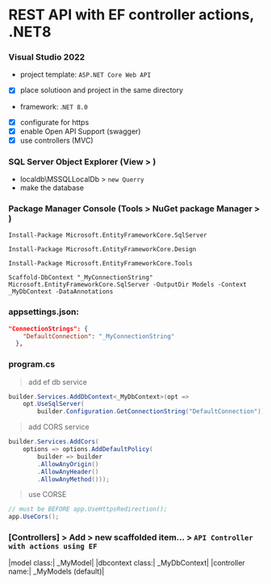 # REST API with EF controller actions, .NET8
### Visual Studio 2022
- project template: `ASP.NET Core Web API`
- [x] place solutioon and project in the same directory
- framework: .`NET 8.0`
- [x] configurate for https
- [x] enable Open API Support (swagger)
- [x] use controllers (MVC)

### SQL Server Object Explorer (View > )
- localdb\MSSQLLocalDb > `new Querry`
- make the database

### Package Manager Console (Tools > NuGet package Manager > )
```console
Install-Package Microsoft.EntityFrameworkCore.SqlServer
```
```console
Install-Package Microsoft.EntityFrameworkCore.Design
```
```console
Install-Package Microsoft.EntityFrameworkCore.Tools
```


```console
Scaffold-DbContext "_MyConnectionString" Microsoft.EntityFrameworkCore.SqlServer -OutputDir Models -Context _MyDbContext -DataAnnotations
```

### appsettings.json:
```json
"ConnectionStrings": {
    "DefaultConnection": "_MyConnectionString"
  },
```
### program.cs
> add ef db service
```csharp
builder.Services.AddDbContext<_MyDbContext>(opt => 
    opt.UseSqlServer(
        builder.Configuration.GetConnectionString("DefaultConnection"));
```
> add CORS service
```csharp
builder.Services.AddCors(
    options => options.AddDefaultPolicy(
        builder => builder
        .AllowAnyOrigin()
        .AllowAnyHeader()
        .AllowAnyMethod()));
```
> use CORSE
```csharp
// must be BEFORE app.UseHttpsRedirection();
app.UseCors();
```

### [Controllers] > Add > new scaffolded item... > `API Controller with actions using EF`

|model class:| _MyModel|
|dbcontext class:| _MyDbContext|
|controller name:| _MyModels (default)|